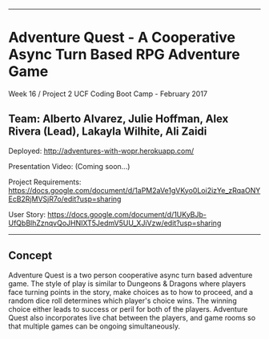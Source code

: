 -----------------------------------------
# Adventure Quest - A Cooperative Async Turn Based RPG Adventure Game

Week 16 / Project 2
UCF Coding Boot Camp - February 2017

Team:
Alberto Alvarez, Julie Hoffman, Alex Rivera (Lead), Lakayla Wilhite, Ali Zaidi
-----------------------------------------

Deployed:
http://adventures-with-wopr.herokuapp.com/

Presentation Video:
(Coming soon...)

Project Requirements:
https://docs.google.com/document/d/1aPM2aVe1gVKyo0Loi2izYe_zRqaONYEcB2RjMVSjR7o/edit?usp=sharing

User Story:
https://docs.google.com/document/d/1UKyBJb-UfQbBlhZznqvQoJHNIXT5JedmV5UU_XJiVzw/edit?usp=sharing

-----------------------------------------

## Concept
Adventure Quest is a two person cooperative async turn based adventure game. The style of play is similar to Dungeons & Dragons where players face turning points in the story, make choices as to how to proceed, and a random dice roll determines which player's choice wins. The winning choice either leads to success or peril for both of the players. Adventure Quest also incorporates live chat between the players, and game rooms so that multiple games can be ongoing simultaneously.
